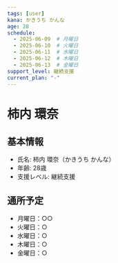 ```yaml
---
tags: [user]
kana: かきうち かんな
age: 28
schedule:
  - 2025-06-09  # 月曜日
  - 2025-06-10  # 火曜日
  - 2025-06-11  # 水曜日
  - 2025-06-12  # 木曜日
  - 2025-06-13  # 金曜日
support_level: 継続支援
current_plan: "-"
---
```


# 柿内 環奈

## 基本情報
- 氏名: 柿内 環奈（かきうち かんな）
- 年齢: 28歳
- 支援レベル: 継続支援

## 通所予定
- 月曜日：○○
- 火曜日：○
- 水曜日：○
- 木曜日：○
- 金曜日：○ 